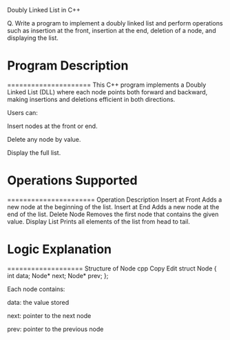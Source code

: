 Doubly Linked List in C++

Q. Write a program to implement a doubly linked list and perform operations such as insertion at the front, insertion at the end, deletion of a node, and displaying the list.



# Program Description
=====================
This C++ program implements a Doubly Linked List (DLL) where each node points both forward and backward, making insertions and deletions efficient in both directions.

Users can:

Insert nodes at the front or end.

Delete any node by value.

Display the full list.



# Operations Supported
======================
Operation	Description
Insert at Front	Adds a new node at the beginning of the list.
Insert at End	Adds a new node at the end of the list.
Delete Node	Removes the first node that contains the given value.
Display List	Prints all elements of the list from head to tail.



# Logic Explanation
===================
Structure of Node
cpp
Copy
Edit
struct Node {
    int data;
    Node* next;
    Node* prev;
};

Each node contains:

data: the value stored

next: pointer to the next node

prev: pointer to the previous node
